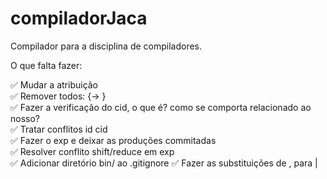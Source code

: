 # compiladorJaca

Compilador para a disciplina de compiladores.

O que falta fazer:

✅ Mudar a atribuição \
✅ Remover todos: {-> } \
✅ Fazer a verificação do cid, o que é? como se comporta relacionado ao nosso? \
✅ Tratar conflitos id cid\
✅ Fazer o exp e deixar as produções commitadas\
✅ Resolver conflito shift/reduce em exp  
✅ Adicionar diretório bin/ ao .gitignore
✅ Fazer as substituições de , para |
